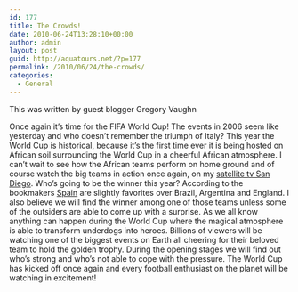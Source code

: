 ```yaml
---
id: 177
title: The Crowds!
date: 2010-06-24T13:28:10+00:00
author: admin
layout: post
guid: http://aquatours.net/?p=177
permalink: /2010/06/24/the-crowds/
categories:
  - General
---
```

This was written by guest blogger Gregory Vaughn

Once again it&#8217;s time for the FIFA World Cup! The events in 2006 seem like yesterday and who doesn&#8217;t remember the triumph of Italy? This year the World Cup is historical, because it&#8217;s the first time ever it is being hosted on African soil surrounding the World Cup in a cheerful African atmosphere. I can&#8217;t wait to see how the African teams perform on home ground and of course watch the big teams in action once again, on my [satellite tv San Diego](http://www.bestchoicetv.com/satellite-tv/). Who&#8217;s going to be the winner this year? According to the bookmakers [Spain](http://www.soccer-fans-info.com/soccer-in-spain.html) are slightly favorites over Brazil, Argentina and England. I also believe we will find the winner among one of those teams unless some of the outsiders are able to come up with a surprise. As we all know anything can happen during the World Cup where the magical atmosphere is able to transform underdogs into heroes. Billions of viewers will be watching one of the biggest events on Earth all cheering for their beloved team to hold the golden trophy. During the opening stages we will find out who&#8217;s strong and who&#8217;s not able to cope with the pressure. The World Cup has kicked off once again and every football enthusiast on the planet will be watching in excitement!